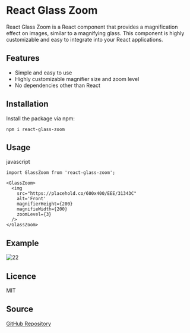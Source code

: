 # React Glass Zoom

React Glass Zoom is a React component that provides a magnification effect on images, similar to a magnifying glass. This component is highly customizable and easy to integrate into your React applications.

## Features

- Simple and easy to use
- Highly customizable magnifier size and zoom level
- No dependencies other than React

## Installation

Install the package via npm:

`npm i react-glass-zoom`

## Usage

javascript

```
import GlassZoom from 'react-glass-zoom';

<GlassZoom>
  <img
    src="https://placehold.co/600x400/EEE/31343C"
    alt='Front'
    magnifierHeight={200}
    magnifieWidth={200}
    zoomLevel={3}
  />
</GlassZoom>
```

## Example

![22](https://github.com/Niravpatel129/react-glass-zoom/assets/43049943/22e6cbb7-173c-469e-828d-866154e710a4)

## Licence

MIT

## Source

[GitHub Repository](https://github.com/Niravpatel129/react-glass-zoom)

